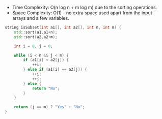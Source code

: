 - Time Complexity: O(n log n + m log m) due to the sorting operations.
- Space Complexity: O(1) - no extra space used apart from the input arrays and a few variables.

```cpp
string isSubset(int a1[], int a2[], int n, int m) {
    std::sort(a1,a1+n);
    std::sort(a2,a2+m);

    int i = 0, j = 0;

    while (i < n && j < m) {
        if (a1[i] < a2[j]) {
            ++i;
        } else if (a1[i] == a2[j]) {
            ++i;
            ++j;
        } else {
            return "No";
        }
    }

    return (j == m) ? "Yes" : "No";
}
```
